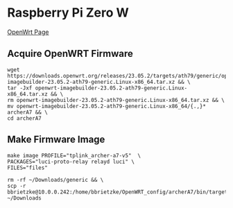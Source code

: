 # Raspberry Pi Zero W
[OpenWrt Page](https://openwrt.org/toh/tp-link/archer_a7_v5)

## Acquire OpenWRT Firmware
```
wget https://downloads.openwrt.org/releases/23.05.2/targets/ath79/generic/openwrt-imagebuilder-23.05.2-ath79-generic.Linux-x86_64.tar.xz && \
tar -Jxf openwrt-imagebuilder-23.05.2-ath79-generic.Linux-x86_64.tar.xz && \
rm openwrt-imagebuilder-23.05.2-ath79-generic.Linux-x86_64.tar.xz && \
mv openwrt-imagebuilder-23.05.2-ath79-generic.Linux-x86_64/{.,}* archerA7 && \
cd archerA7
```

## Make Firmware Image
```
make image PROFILE="tplink_archer-a7-v5"  \
PACKAGES="luci-proto-relay relayd luci" \
FILES="files"
```

```
rm -rf ~/Downloads/generic && \
scp -r bbrietzke@10.0.0.242:/home/bbrietzke/OpenWRT_config/archerA7/bin/targets/ath79/generic ~/Downloads
```
